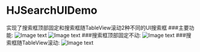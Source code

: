 # HJSearchUIDemo
实现了搜索框顶部固定和搜索框随TableView滚动2种不同的UI搜索框
###主要功能:
![Image text](https://raw.githubusercontent.com/coder-zwz/HJPhotoBrowser/master/HJBroswerDemo/screenshots/1.png)
![Image text](https://raw.githubusercontent.com/coder-zwz/HJPhotoBrowser/master/HJBroswerDemo/screenshots/3.png)
###搜索框顶部固定不动:
![Image text](https://raw.githubusercontent.com/coder-zwz/HJPhotoBrowser/master/HJBroswerDemo/screenshots/2.png)
###搜索框随TableView滚动:
![Image text](https://raw.githubusercontent.com/coder-zwz/HJPhotoBrowser/master/HJBroswerDemo/screenshots/4.png)
